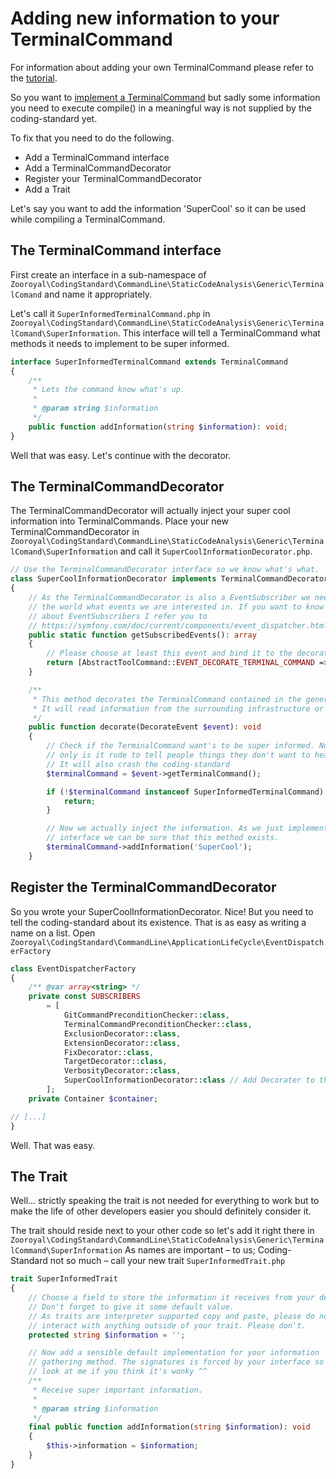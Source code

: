 # Adding new information to your TerminalCommand

For information about adding your own TerminalCommand please refer to the [tutorial](HowToAddANewTool.md).

So you want to [implement a TerminalCommand](HowToAddANewTool.md) but sadly some
information you need to execute compile() in a meaningful way is not 
supplied by the coding-standard yet.

To fix that you need to do the following.

* Add a TerminalCommand interface
* Add a TerminalCommandDecorator
* Register your TerminalCommandDecorator
* Add a Trait

Let's say you want to add the information 'SuperCool' so it can be used 
while compiling a TerminalCommand.

## The TerminalCommand interface

First create an interface in a sub-namespace of
`Zooroyal\CodingStandard\CommandLine\StaticCodeAnalysis\Generic\TerminalComand` 
and name it appropriately. 

Let's call it `SuperInformedTerminalCommand.php` 
in `Zooroyal\CodingStandard\CommandLine\StaticCodeAnalysis\Generic\TerminalComand\SuperInformation`. 
This interface will tell a TerminalCommand what methods it needs to implement 
to be super informed.

```php
interface SuperInformedTerminalCommand extends TerminalCommand
{
    /**
     * Lets the command know what's up.
     *
     * @param string $information
     */
    public function addInformation(string $information): void;
}
```

Well that was easy. Let's continue with the decorator.

## The TerminalCommandDecorator

The TerminalCommandDecorator will actually inject your super cool information into 
TerminalCommands. Place your new TerminalCommandDecorator in 
`Zooroyal\CodingStandard\CommandLine\StaticCodeAnalysis\Generic\TerminalComand\SuperInformation` 
and call it `SuperCoolInformationDecorator.php`.

```php
// Use the TerminalCommandDecorator interface so we know what's what.
class SuperCoolInformationDecorator implements TerminalCommandDecorator
{
    // As the TerminalCommandDecorator is also a EventSubscriber we need to tell
    // the world what events we are interested in. If you want to know more 
    // about EventSubscribers I refer you to
    // https://symfony.com/doc/current/components/event_dispatcher.html
    public static function getSubscribedEvents(): array
    {
        // Please choose at least this event and bind it to the decorate method.
        return [AbstractToolCommand::EVENT_DECORATE_TERMINAL_COMMAND => ['decorate', 50]];
    }

    /**
     * This method decorates the TerminalCommand contained in the generic event. 
     * It will read information from the surrounding infrastructure or the command input.
     */
    public function decorate(DecorateEvent $event): void
    {
        // Check if the TerminalCommand want's to be super informed. Not 
        // only is it rude to tell people things they don't want to hear. 
        // It will also crash the coding-standard
        $terminalCommand = $event->getTerminalCommand();

        if (!$terminalCommand instanceof SuperInformedTerminalCommand) {
            return;
        }

        // Now we actually inject the information. As we just implemented the
        // interface we can be sure that this method exists.
        $terminalCommand->addInformation('SuperCool');
    }

```

## Register the TerminalCommandDecorator

So you wrote your SuperCoolInformationDecorator. Nice! But you need to tell 
the coding-standard about its existence. That is as easy as writing a name 
on a list. Open `Zooroyal\CodingStandard\CommandLine\ApplicationLifeCycle\EventDispatcherFactory`

```php
class EventDispatcherFactory
{
    /** @var array<string> */
    private const SUBSCRIBERS
        = [
            GitCommandPreconditionChecker::class,
            TerminalCommandPreconditionChecker::class,
            ExclusionDecorator::class,
            ExtensionDecorator::class,
            FixDecorator::class,
            TargetDecorator::class,
            VerbosityDecorator::class,
            SuperCoolInformationDecorator::class // Add Decorater to the list
        ];
    private Container $container;

// [...]
}
```

Well. That was easy.

## The Trait

Well... strictly speaking the trait is not needed for everything to work but 
to make the life of other developers easier you should definitely consider it.

The trait should reside next to your other code so let's add it right there in
`Zooroyal\CodingStandard\CommandLine\StaticCodeAnalysis\Generic\TerminalCommand\SuperInformation`
As names are important &ndash; to us; Coding-Standard not so much &ndash; call your new 
trait `SuperInformedTrait.php`

```php
trait SuperInformedTrait
{
    // Choose a field to store the information it receives from your decorator.
    // Don't forget to give it some default value.
    // As traits are interpreter supported copy and paste, please do not try to
    // interact with anything outside of your trait. Please don't.
    protected string $information = '';

    // Now add a sensible default implementation for your information 
    // gathering method. The signatures is forced by your interface so don't 
    // look at me if you think it's wonky ^^
    /**
     * Receive super important information.
     *
     * @param string $information
     */
    final public function addInformation(string $information): void
    {
        $this->information = $information;
    }
}
```

